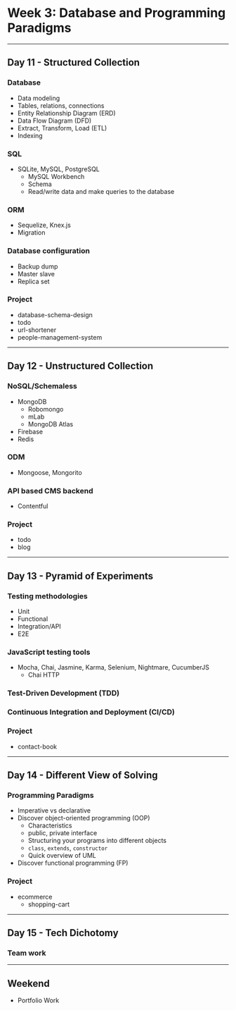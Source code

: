 # Week 3: Database and Programming Paradigms

--------------------------------------------------------------------------------

## Day 11 - Structured Collection

### Database

- Data modeling
- Tables, relations, connections
- Entity Relationship Diagram (ERD)
- Data Flow Diagram (DFD)
- Extract, Transform, Load (ETL)
- Indexing

### SQL

- SQLite, MySQL, PostgreSQL
  - MySQL Workbench
  - Schema
  - Read/write data and make  queries to the database
  
### ORM

- Sequelize, Knex.js
- Migration

### Database configuration

- Backup dump
- Master slave
- Replica set

### Project

- database-schema-design
- todo
- url-shortener
- people-management-system

--------------------------------------------------------------------------------

## Day 12 - Unstructured Collection

### NoSQL/Schemaless

- MongoDB
  - Robomongo
  - mLab
  - MongoDB Atlas
- Firebase
- Redis

### ODM

- Mongoose, Mongorito

### API based CMS backend

- Contentful

### Project

- todo
- blog

--------------------------------------------------------------------------------

## Day 13 - Pyramid of Experiments

### Testing methodologies

- Unit
- Functional
- Integration/API
- E2E

### JavaScript testing tools

- Mocha, Chai, Jasmine, Karma, Selenium, Nightmare, CucumberJS
  - Chai HTTP

### Test-Driven Development (TDD)

### Continuous Integration and Deployment (CI/CD)

### Project

- contact-book

--------------------------------------------------------------------------------

## Day 14 - Different View of Solving

### Programming Paradigms

- Imperative vs declarative
- Discover object-oriented programming (OOP)
  - Characteristics
  - public, private interface
  - Structuring your programs into different objects
  - `class`, `extends`, `constructor`
  - Quick overview of UML
- Discover functional programming (FP)

### Project

- ecommerce
  - shopping-cart

--------------------------------------------------------------------------------

## Day 15 - Tech Dichotomy

### Team work

--------------------------------------------------------------------------------

## Weekend

- Portfolio Work
